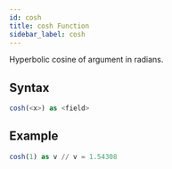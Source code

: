 ```yaml
---
id: cosh
title: cosh Function
sidebar_label: cosh
---
```




Hyperbolic cosine of argument in radians.

## Syntax

```sql
cosh(<x>) as <field>
```

## Example

```sql
cosh(1) as v // v = 1.54308
```
